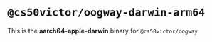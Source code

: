 # `@cs50victor/oogway-darwin-arm64`

This is the **aarch64-apple-darwin** binary for `@cs50victor/oogway`

